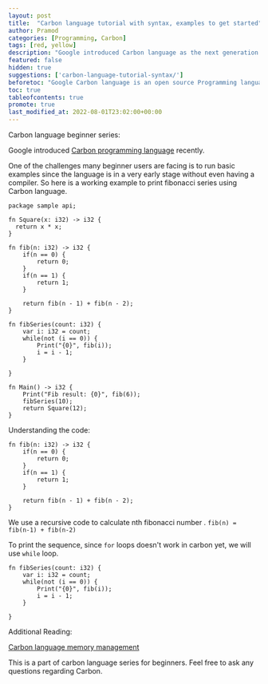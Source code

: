 ```yaml
---
layout: post
title:  "Carbon language tutorial with syntax, examples to get started"
author: Pramod
categories: [Programming, Carbon]
tags: [red, yellow]
description: "Google introduced Carbon language as the next generation programming language with a goal to replace C++ as a successor"
featured: false
hidden: true
suggestions: ['carbon-language-tutorial-syntax/']
beforetoc: "Google Carbon language is an open source Programming language that is successor to C++"
toc: true
tableofcontents: true
promote: true
last_modified_at: 2022-08-01T23:02:00+00:00
---
```


Carbon language beginner series:

Google introduced [Carbon programming language](https://tipseason.com/carbon-language-tutorial-syntax/) recently.

One of the challenges many beginner users are facing is to run basic examples since the language is in a very early stage without even having a compiler. So here is a working example to print fibonacci series using Carbon language.


```
package sample api;

fn Square(x: i32) -> i32 {
  return x * x;
}

fn fib(n: i32) -> i32 {
    if(n == 0) {
        return 0;
    }
    if(n == 1) {
        return 1;
    }

    return fib(n - 1) + fib(n - 2);
}

fn fibSeries(count: i32) {
    var i: i32 = count;
    while(not (i == 0)) {
        Print("{0}", fib(i));
        i = i - 1;
    }

}

fn Main() -> i32 {
    Print("Fib result: {0}", fib(6));
    fibSeries(10);
    return Square(12);
}
```

Understanding the code:

```
fn fib(n: i32) -> i32 {
    if(n == 0) {
        return 0;
    }
    if(n == 1) {
        return 1;
    }

    return fib(n - 1) + fib(n - 2);
}
```

We use a recursive code to calculate nth fibonacci number .
`fib(n) = fib(n-1) + fib(n-2)`

To print the sequence, since `for` loops doesn't work in carbon yet, we will use `while` loop.
```
fn fibSeries(count: i32) {
    var i: i32 = count;
    while(not (i == 0)) {
        Print("{0}", fib(i));
        i = i - 1;
    }

}
```

Additional Reading:

[Carbon language memory management](https://tipseason.com/carbon-language-memory-safety/)

This is a part of carbon language series for beginners. Feel free to ask any questions regarding Carbon. 